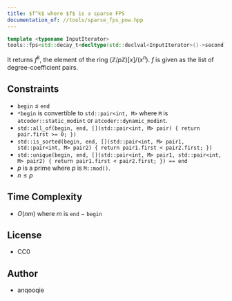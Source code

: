 ```yaml
---
title: $f^k$ where $f$ is a sparse FPS
documentation_of: //tools/sparse_fps_pow.hpp
---
```


```cpp
template <typename InputIterator>
tools::fps<std::decay_t<decltype(std::declval<InputIterator>()->second)>> sparse_fps_pow(InputIterator begin, InputIterator end, unsigned long long k, std::size_t n);
```

It returns $f^k$, the element of the ring $(\mathbb{Z}/p\mathbb{Z})[x]/(x^n)$.
$f$ is given as the list of degree-coefficient pairs.

## Constraints
- `begin` $\leq$ `end`
- `*begin` is convertible to `std::pair<int, M>` where `M` is `atcoder::static_modint` or `atcoder::dynamic_modint`.
- `std::all_of(begin, end, [](std::pair<int, M> pair) { return pair.first >= 0; })`
- `std::is_sorted(begin, end, [](std::pair<int, M> pair1, std::pair<int, M> pair2) { return pair1.first < pair2.first; })`
- `std::unique(begin, end, [](std::pair<int, M> pair1, std::pair<int, M> pair2) { return pair1.first < pair2.first; }) == end`
- $p$ is a prime where $p$ is `M::mod()`.
- $n \leq p$

## Time Complexity
- $O(nm)$ where $m$ is `end` $-$ `begin`

## License
- CC0

## Author
- anqooqie
